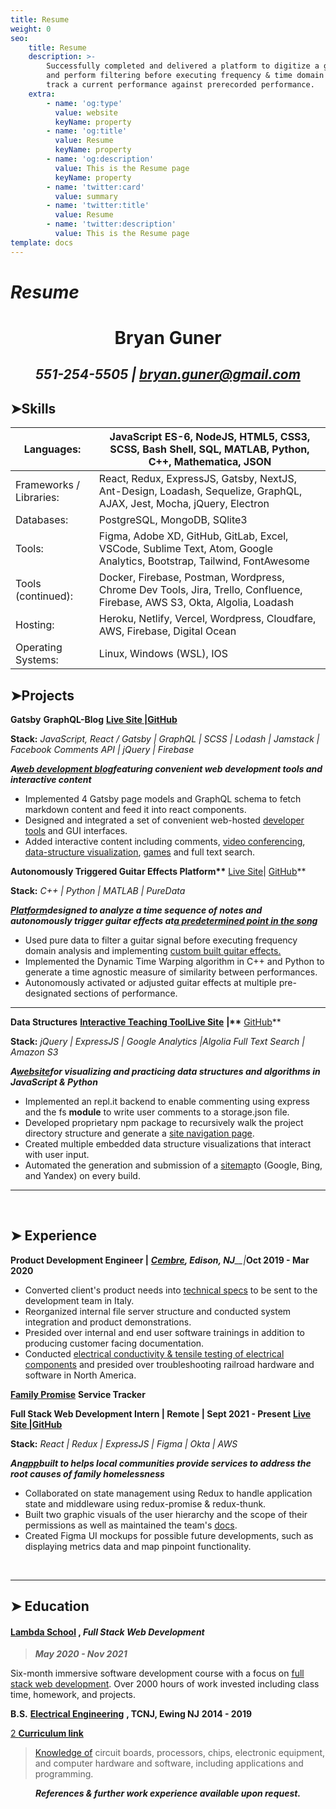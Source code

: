 ```yaml
---
title: Resume
weight: 0
seo:
    title: Resume
    description: >-
        Successfully completed and delivered a platform to digitize a guitar signal
        and perform filtering before executing frequency & time domain analysis to
        track a current performance against prerecorded performance.
    extra:
        - name: 'og:type'
          value: website
          keyName: property
        - name: 'og:title'
          value: Resume
          keyName: property
        - name: 'og:description'
          value: This is the Resume page
          keyName: property
        - name: 'twitter:card'
          value: summary
        - name: 'twitter:title'
          value: Resume
        - name: 'twitter:description'
          value: This is the Resume page
template: docs
---
```



# _**Resume**_

<div align="center">

# **Bryan** **Guner**

## _551-254-5505 | [bryan.guner@gmail.com](mailto:bryan.guner@gmail.com)_

</div>

## ➤Skills

| Languages:              | JavaScript ES-6, NodeJS, HTML5, CSS3, SCSS, Bash Shell, SQL, MATLAB, Python, C++, Mathematica, JSON                        |
| ----------------------- | -------------------------------------------------------------------------------------------------------------------------- |
| Frameworks / Libraries: | React, Redux, ExpressJS, Gatsby, NextJS, Ant-Design, Loadash, Sequelize, GraphQL, AJAX, Jest, Mocha, jQuery, Electron      |
| Databases:              | PostgreSQL, MongoDB, SQlite3                                                                                               |
| Tools:                  | Figma, Adobe XD, GitHub, GitLab, Excel, VSCode, Sublime Text, Atom, Google Analytics, Bootstrap, Tailwind, FontAwesome     |
| Tools (continued):      | Docker, Firebase, Postman, Wordpress, Chrome Dev Tools, Jira, Trello, Confluence, Firebase, AWS S3, Okta, Algolia, Loadash |
| Hosting:                | Heroku, Netlify, Vercel, Wordpress, Cloudfare, AWS, Firebase, Digital Ocean                                                |
| Operating Systems:      | Linux, Windows (WSL), IOS                                                                                                  |

## ➤Projects

**Gatsby** **GraphQL-Blog** **[Live Site |](https://bgoonz-blog.netlify.app/)[GitHub](https://github.com/bgoonz/BGOONZ_BLOG_2.0)**

**Stack:** _JavaScript, React / Gatsby | GraphQL | SCSS | Lodash | Jamstack | Facebook Comments API | jQuery | Firebase_

_**A**_[_**web development blog**_](https://bgoonz-blog.netlify.app/)_**featuring convenient web development tools and interactive content**_

- Implemented 4 Gatsby page models and GraphQL schema to fetch markdown content and feed it into react components.
- Designed and integrated a set of convenient web-hosted [developer tools](https://bgoonz-blog.netlify.app/docs/tools/) and GUI interfaces.
- Added interactive content including comments, [video conferencing](https://bgoonz-blog.netlify.app/docs/interact/video-chat/), [data-structure visualization](https://bgoonz-blog.netlify.app/docs/interact/other-sites/), [games](https://bgoonz-blog.netlify.app/docs/interact/) and full text search.

**Autonomously Triggered Guitar Effects Platform\*\*** [Live Site](https://bgoonz.github.io/Revamped-Automatic-Guitar-Effect-Triggering/)| [GitHub](https://github.com/bgoonz/Revamped-Automatic-Guitar-Effect-Triggering/tree/master/Triggered-Guitar-Effects-Platform)\*\*

**Stack:** _C++ | Python | MATLAB | PureData_

[_**Platform**_](https://bgoonz.github.io/Revamped-Automatic-Guitar-Effect-Triggering/SR%20Project%20II%20Presentation.pdf)_**designed to analyze a time sequence of notes and autonomously trigger guitar effects at**_[_**a predetermined point in the song**_](https://youtu.be/pRKjaprdWx4)

- Used pure data to filter a guitar signal before executing frequency domain analysis and implementing [custom built guitar effects.](https://youtu.be/krRVGoK9NcA)
- Implemented the Dynamic Time Warping algorithm in C++ and Python to generate a time agnostic measure of similarity between performances.
- Autonomously activated or adjusted guitar effects at multiple pre-designated sections of performance.

---

**Data Structures** [**Interactive Teaching Tool**](https://ds-algo-official.netlify.app/)[**Live Site**](https://ds-algo-official.netlify.app/) **|\*\*** [GitHub](https://github.com/bgoonz/DS-ALGO-OFFICIAL)\*\*

**Stack:** _jQuery | ExpressJS | Google Analytics |Algolia Full Text Search | Amazon S3_

_**A**_[_**website**_](https://youtu.be/onquAh1Bl0g)_**for visualizing and practicing data structures and algorithms in JavaScript &amp; Python**_

- Implemented an repl.it backend to enable commenting using express and the fs **module** to write user comments to a storage.json file.
- Developed proprietary npm package to recursively walk the project directory structure and generate a [site navigation page](https://ds-algo-official.netlify.app/sitemap.html).
- Created multiple embedded data structure visualizations that interact with user input.
- Automated the generation and submission of a [sitemap](https://ds-algo-official.netlify.app/sitemap.xml)to (Google, Bing, and Yandex) on every build.

---

<br>

## ➤ Experience

**Product Development Engineer |** [_**Cembre**_](https://www.cembre.com/)_**, Edison, NJ**\_\_|_**Oct 2019 - Mar 2020**

- Converted client&#39;s product needs into [technical specs](https://www.cembre.com/family/details/5202) to be sent to the development team in Italy.
- Reorganized internal file server structure and conducted system integration and product demonstrations.
- Presided over internal and end user software trainings in addition to producing customer facing documentation.
- Conducted [electrical conductivity &amp; tensile testing of electrical components](https://drive.google.com/drive/folders/1USAQtiQ3jLm3fiRCxIm4TEkWGlq4fO6j?usp=sharing) and presided over troubleshooting railroad hardware and software in North America.

[**Family Promise**](https://familypromise.org/) **Service Tracker**

**Full Stack Web Development Intern | Remote | Sept 2021 - Present** **[Live Site |](https://a.familypromiseservicetracker.dev/)[GitHub](https://github.com/Lambda-School-Labs/family-promise-service-tracker-fe-a)**

**Stack:** _React | Redux | ExpressJS | Figma | Okta | AWS_

_**An**_[_**app**_](https://bryan-guner.gitbook.io/lambda-labs/navigation/roadmap)_**built to helps local communities provide services to address the root causes of family homelessness**_

- Collaborated on state management using Redux to handle application state and middleware using redux-promise &amp; redux-thunk.
- Built two graphic visuals of the user hierarchy and the scope of their permissions as well as maintained the team&#39;s [docs](https://bryan-guner.gitbook.io/my-docs/v/lambda-labs/).
- Created Figma UI mockups for possible future developments, such as displaying metrics data and map pinpoint functionality.

<br>

---

## ➤ Education

#### [**Lambda School**](https://www.credly.com/badges/bd145ba3-0f09-42fc-8d1f-a3bc4e0a46b4/public_url) , _**Full Stack Web Development**_

> _**May 2020 - Nov 2021**_

Six-month immersive software development course with a focus on [full stack web development](https://gist.github.com/bgoonz/17494dab0042a6f70eda7929c08c878f). Over 2000 hours of work invested including class time, homework, and projects.

**B.S.** [**Electrical Engineering**](https://electrical-computerengineering.tcnj.edu/) **, TCNJ, Ewing NJ** **2014 - 2019**

[2 **Curriculum link**](https://github.com/bgoonz/random-static-html-page-deploy/blob/master/ElectricalEngineeringCurriculum.pdf)

> [Knowledge of](https://bryan-guner.gitbook.io/my-docs/v/electrical-engineering/) circuit boards, processors, chips, electronic equipment, and computer hardware and software, including applications and programming.

<div align="center">

_**References &amp; further work experience available upon request.**_

</div>
